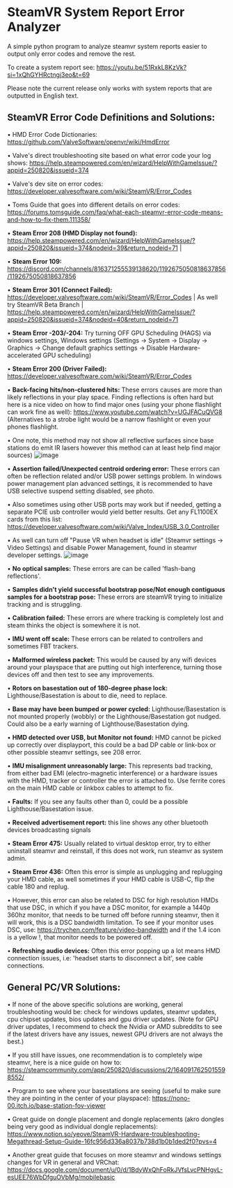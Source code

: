 # SteamVR System Report Error Analyzer
A simple python program to analyze steamvr system reports easier to output only error codes and remove the rest. 

To create a system report see: https://youtu.be/51RxkL8KzVk?si=1xQhGYHRctngj3eo&t=69 

Please note the current release only works with system reports that are outputted in English text.

## SteamVR Error Code Definitions and Solutions: 

• HMD Error Code Dictionaries: https://github.com/ValveSoftware/openvr/wiki/HmdError

• Valve\'s direct troubleshooting site based on what error code your log shows: https://help.steampowered.com/en/wizard/HelpWithGameIssue/?appid=250820&issueid=374  

• Valve\'s dev site on error codes: https://developer.valvesoftware.com/wiki/SteamVR/Error_Codes  

• Toms Guide that goes into different details on error codes: https://forums.tomsguide.com/faq/what-each-steamvr-error-code-means-and-how-to-fix-them.111358/ 

•	**Steam Error 208 (HMD Display not found):**  https://help.steampowered.com/en/wizard/HelpWithGameIssue/?appid=250820&issueid=374&nodeid=39&return_nodeid=71 |  

•	**Steam Error 109:** https://discord.com/channels/816371255539138620/1192675050818637856/1192675050818637856  

•	**Steam Error 301 (Connect Failed):** https://developer.valvesoftware.com/wiki/SteamVR/Error_Codes | As well try SteamVR Beta Branch | https://help.steampowered.com/en/wizard/HelpWithGameIssue/?appid=250820&issueid=374&nodeid=40&return_nodeid=71  

•	**Steam Error -203/-204:** Try turning OFF GPU Scheduling (HAGS) via windows settings, Windows settings (Settings -> System -> Display -> Graphics -> Change default graphics settings -> Disable Hardware-accelerated GPU scheduling) 

•	**Steam Error 200 (Driver Failed):** https://developer.valvesoftware.com/wiki/SteamVR/Error_Codes 

•	**Back-facing hits/non-clustered hits:** These errors causes are more than likely reflections in your play space. Finding reflections is often hard but here is a nice video on how to find major ones (using your phone flashlight can work fine as well): https://www.youtube.com/watch?v=UGJFACuQVG8 (Alternatives to a strobe light would be a narrow flashlight or even your phones flashlight. 

•	One note, this method may not show all reflective surfaces since base stations do emit IR lasers however this method can at least help find major sources)
![image](https://github.com/user-attachments/assets/45488021-341a-4949-afc6-32477e5bf37c)


•	**Assertion failed/Unexpected centroid ordering error:** These errors can often be reflection related and/or USB power settings problem. In windows power management plan advanced settings, it is recommended to have USB selective suspend setting disabled, see photo. 

•	Also sometimes using other USB ports may work but if needed, getting a separate PCIE usb controller would yield better results. Get any FL1100EX cards from this list: https://developer.valvesoftware.com/wiki/Valve_Index/USB_3.0_Controller  

•	As well can turn off "Pause VR when headset is idle" (Steamvr settings -> Video Settings) and disable Power Management, found in steamvr developer settings. 
![image](https://github.com/user-attachments/assets/d2bc91a8-83de-4bc9-9cca-79839dff8e20) 

•	**No optical samples:** These errors are can be called 'flash-bang reflections'.

•	**Samples didn't yield successful bootstrap pose/Not enough contiguous samples for a bootstrap pose:** These errors are steamVR trying to initialize tracking and is struggling.

•	**Calibration failed:** These errors are where tracking is completely lost and steam thinks the object is somewhere it is not.

•	**IMU went off scale:** These errors can be related to controllers and sometimes FBT trackers.

•	**Malformed wireless packet:** This would be caused by any wifi devices around your playspace that are putting out high interference, turning those devices off and then test to see any improvements.

•	**Rotors on basestation out of 180-degree phase lock:** Lighthouse/Basestation is about to die, need to replace.

•	**Base may have been bumped or power cycled:** Lighthouse/Basestation is not mounted properly (wobbly) or the Lighthouse/Basestation got nudged. Could also be a early warning of Lighthouse/Basestation dying. 

•	**HMD detected over USB, but Monitor not found:** HMD cannot be picked up correctly over displayport, this could be a bad DP cable or link-box or other possible steamvr settings, see 208 error. 

•	**IMU misalignment unreasonably large:** This represents bad tracking, from either bad EMI (electro-magnetic interference) or a hardware issues with the HMD, tracker or controller the error is attached to. Use ferrite cores on the main HMD cable or linkbox cables to attempt to fix. 

•	**Faults:** If you see any faults other than 0, could be a possible Lighthouse/Basestation issue. 

•	**Received advertisement report:** this line shows any other bluetooth devices broadcasting signals

•	**Steam Error 475:** Usually related to virtual desktop error, try to either uninstall steamvr and reinstall, if this does not work, run steamvr as system admin.

•	**Steam Error 436:** Often this error is simple as unplugging and replugging your HMD cable, as well sometimes if your HMD cable is USB-C, flip the cable 180 and replug. 

•	However, this error can also be related to DSC for high resolution HMDs that use DSC, in which if you have a DSC monitor, for example a 1440p 360hz monitor, that needs to be turned off before running steamvr, then it will work, this is a DSC bandwidth limitation. To see if your monitor uses DSC, use: https://trychen.com/feature/video-bandwidth and if the 1.4 icon is a yellow !, that monitor needs to be powered off. 

•	**Refreshing audio devices:** Often this error popping up a lot means HMD connection issues, i.e: 'headset starts to disconnect a bit', see cable connections.

## General PC/VR Solutions: 

•	If none of the above specific solutions are working, general troubleshooting would be: check for windows updates, steamvr updates, cpu chipset updates, bios updates and gpu driver updates. (Note for GPU driver updates, I recommend to check the Nvidia or AMD subreddits to see if the latest drivers have any issues, newest GPU drivers are not always the best.) 

•	If you still have issues, one recommendation is to completely wipe steamvr, here is a nice guide on how to: https://steamcommunity.com/app/250820/discussions/2/1640917625015598552/ 

•	Program to see where your basestations are seeing (useful to make sure they are pointing in the center of your playspace): https://nono-00.itch.io/base-station-fov-viewer

•	Great guide on dongle placement and dongle replacements (akro dongles being very good as individual dongle replacements): https://www.notion.so/yeove/SteamVR-Hardware-troubleshooting-Megathread-Setup-Guide-16fc956d336a8037b738d1b0b1ded2f0?pvs=4 

•	Another great guide that focuses on more steamvr and windows settings changes for VR in general and VRChat: https://docs.google.com/document/u/0/d/1BdyWxQhFoRkJVfsLvcPNHgvL-esUEE76WbDfguOVbMg/mobilebasic



